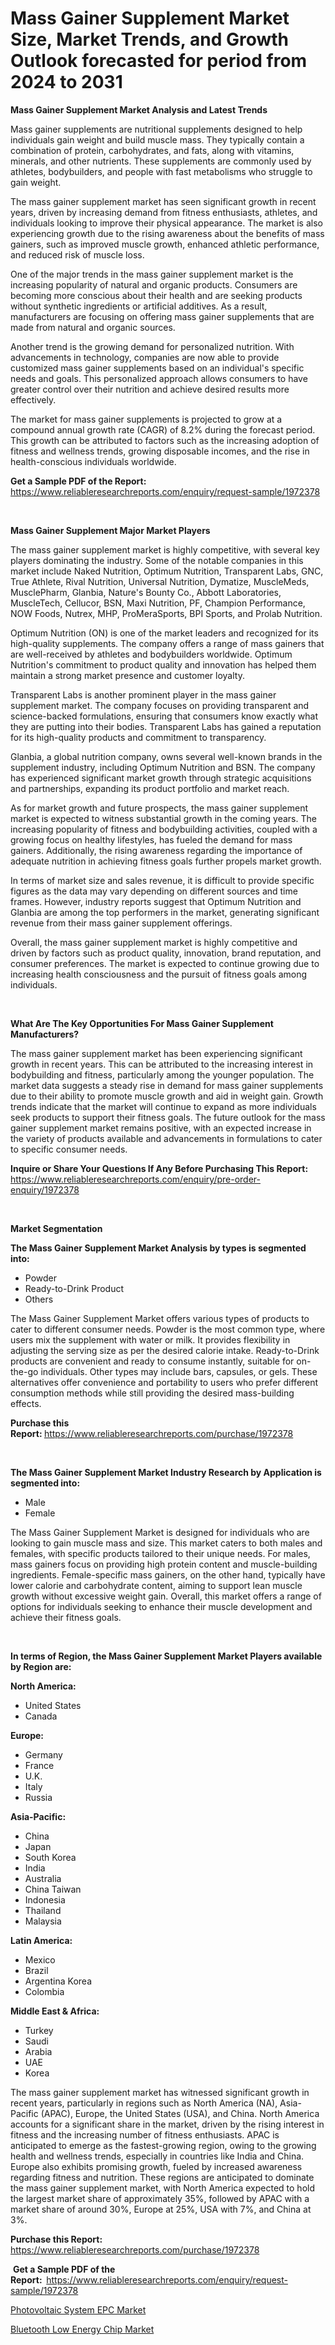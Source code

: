 <p><h1>Mass Gainer Supplement Market Size, Market Trends, and Growth Outlook forecasted for period from 2024 to 2031</h1></p><p><strong>Mass Gainer Supplement Market Analysis and Latest Trends</strong></p>
<p><p>Mass gainer supplements are nutritional supplements designed to help individuals gain weight and build muscle mass. They typically contain a combination of protein, carbohydrates, and fats, along with vitamins, minerals, and other nutrients. These supplements are commonly used by athletes, bodybuilders, and people with fast metabolisms who struggle to gain weight.</p><p>The mass gainer supplement market has seen significant growth in recent years, driven by increasing demand from fitness enthusiasts, athletes, and individuals looking to improve their physical appearance. The market is also experiencing growth due to the rising awareness about the benefits of mass gainers, such as improved muscle growth, enhanced athletic performance, and reduced risk of muscle loss.</p><p>One of the major trends in the mass gainer supplement market is the increasing popularity of natural and organic products. Consumers are becoming more conscious about their health and are seeking products without synthetic ingredients or artificial additives. As a result, manufacturers are focusing on offering mass gainer supplements that are made from natural and organic sources.</p><p>Another trend is the growing demand for personalized nutrition. With advancements in technology, companies are now able to provide customized mass gainer supplements based on an individual's specific needs and goals. This personalized approach allows consumers to have greater control over their nutrition and achieve desired results more effectively.</p><p>The market for mass gainer supplements is projected to grow at a compound annual growth rate (CAGR) of 8.2% during the forecast period. This growth can be attributed to factors such as the increasing adoption of fitness and wellness trends, growing disposable incomes, and the rise in health-conscious individuals worldwide.</p></p>
<p><strong>Get a Sample PDF of the Report:&nbsp;</strong> <a href="https://www.reliableresearchreports.com/enquiry/request-sample/1972378">https://www.reliableresearchreports.com/enquiry/request-sample/1972378</a></p>
<p>&nbsp;</p>
<p><strong>Mass Gainer Supplement Major Market Players</strong></p>
<p><p>The mass gainer supplement market is highly competitive, with several key players dominating the industry. Some of the notable companies in this market include Naked Nutrition, Optimum Nutrition, Transparent Labs, GNC, True Athlete, Rival Nutrition, Universal Nutrition, Dymatize, MuscleMeds, MusclePharm, Glanbia, Nature's Bounty Co., Abbott Laboratories, MuscleTech, Cellucor, BSN, Maxi Nutrition, PF, Champion Performance, NOW Foods, Nutrex, MHP, ProMeraSports, BPI Sports, and Prolab Nutrition.</p><p>Optimum Nutrition (ON) is one of the market leaders and recognized for its high-quality supplements. The company offers a range of mass gainers that are well-received by athletes and bodybuilders worldwide. Optimum Nutrition's commitment to product quality and innovation has helped them maintain a strong market presence and customer loyalty.</p><p>Transparent Labs is another prominent player in the mass gainer supplement market. The company focuses on providing transparent and science-backed formulations, ensuring that consumers know exactly what they are putting into their bodies. Transparent Labs has gained a reputation for its high-quality products and commitment to transparency.</p><p>Glanbia, a global nutrition company, owns several well-known brands in the supplement industry, including Optimum Nutrition and BSN. The company has experienced significant market growth through strategic acquisitions and partnerships, expanding its product portfolio and market reach.</p><p>As for market growth and future prospects, the mass gainer supplement market is expected to witness substantial growth in the coming years. The increasing popularity of fitness and bodybuilding activities, coupled with a growing focus on healthy lifestyles, has fueled the demand for mass gainers. Additionally, the rising awareness regarding the importance of adequate nutrition in achieving fitness goals further propels market growth.</p><p>In terms of market size and sales revenue, it is difficult to provide specific figures as the data may vary depending on different sources and time frames. However, industry reports suggest that Optimum Nutrition and Glanbia are among the top performers in the market, generating significant revenue from their mass gainer supplement offerings.</p><p>Overall, the mass gainer supplement market is highly competitive and driven by factors such as product quality, innovation, brand reputation, and consumer preferences. The market is expected to continue growing due to increasing health consciousness and the pursuit of fitness goals among individuals.</p></p>
<p>&nbsp;</p>
<p><strong>What Are The Key Opportunities For Mass Gainer Supplement Manufacturers?</strong></p>
<p><p>The mass gainer supplement market has been experiencing significant growth in recent years. This can be attributed to the increasing interest in bodybuilding and fitness, particularly among the younger population. The market data suggests a steady rise in demand for mass gainer supplements due to their ability to promote muscle growth and aid in weight gain. Growth trends indicate that the market will continue to expand as more individuals seek products to support their fitness goals. The future outlook for the mass gainer supplement market remains positive, with an expected increase in the variety of products available and advancements in formulations to cater to specific consumer needs.</p></p>
<p><strong>Inquire or Share Your Questions If Any Before Purchasing This Report:</strong> <a href="https://www.reliableresearchreports.com/enquiry/pre-order-enquiry/1972378">https://www.reliableresearchreports.com/enquiry/pre-order-enquiry/1972378</a></p>
<p>&nbsp;</p>
<p><strong>Market Segmentation</strong></p>
<p><strong>The Mass Gainer Supplement Market Analysis by types is segmented into:</strong></p>
<p><ul><li>Powder</li><li>Ready-to-Drink Product</li><li>Others</li></ul></p>
<p><p>The Mass Gainer Supplement Market offers various types of products to cater to different consumer needs. Powder is the most common type, where users mix the supplement with water or milk. It provides flexibility in adjusting the serving size as per the desired calorie intake. Ready-to-Drink products are convenient and ready to consume instantly, suitable for on-the-go individuals. Other types may include bars, capsules, or gels. These alternatives offer convenience and portability to users who prefer different consumption methods while still providing the desired mass-building effects.</p></p>
<p><strong>Purchase this Report:&nbsp;</strong><a href="https://www.reliableresearchreports.com/purchase/1972378">https://www.reliableresearchreports.com/purchase/1972378</a></p>
<p>&nbsp;</p>
<p><strong>The Mass Gainer Supplement Market Industry Research by Application is segmented into:</strong></p>
<p><ul><li>Male</li><li>Female</li></ul></p>
<p><p>The Mass Gainer Supplement Market is designed for individuals who are looking to gain muscle mass and size. This market caters to both males and females, with specific products tailored to their unique needs. For males, mass gainers focus on providing high protein content and muscle-building ingredients. Female-specific mass gainers, on the other hand, typically have lower calorie and carbohydrate content, aiming to support lean muscle growth without excessive weight gain. Overall, this market offers a range of options for individuals seeking to enhance their muscle development and achieve their fitness goals.</p></p>
<p>&nbsp;</p>
<p><strong>In terms of Region, the Mass Gainer Supplement Market Players available by Region are:</strong></p>
<p>
    <p> <strong> North America: </strong>
        <ul>
            <li>United States</li>
            <li>Canada</li>
        </ul>
        </p> 
    <p> <strong> Europe: </strong>
        <ul>
            <li>Germany</li>
            <li>France</li>
            <li>U.K.</li>
            <li>Italy</li>
            <li>Russia</li>
        </ul>
        </p> 
    <p> <strong> Asia-Pacific: </strong>
        <ul>
            <li>China</li>
            <li>Japan</li>
            <li>South Korea</li>
            <li>India</li>
            <li>Australia</li>
            <li>China Taiwan</li>
            <li>Indonesia</li>
            <li>Thailand</li>
            <li>Malaysia</li>
        </ul>
        </p> 
    <p> <strong> Latin America: </strong>
        <ul>
            <li>Mexico</li>
            <li>Brazil</li>
            <li>Argentina Korea</li>
            <li>Colombia</li>
        </ul>
        </p> 
    <p> <strong> Middle East & Africa: </strong>
        <ul>
            <li>Turkey</li>
            <li>Saudi</li>
            <li>Arabia</li>
            <li>UAE</li>
            <li>Korea</li>
        </ul>
    </p>
    </p>
<p><p>The mass gainer supplement market has witnessed significant growth in recent years, particularly in regions such as North America (NA), Asia-Pacific (APAC), Europe, the United States (USA), and China. North America accounts for a significant share in the market, driven by the rising interest in fitness and the increasing number of fitness enthusiasts. APAC is anticipated to emerge as the fastest-growing region, owing to the growing health and wellness trends, especially in countries like India and China. Europe also exhibits promising growth, fueled by increased awareness regarding fitness and nutrition. These regions are anticipated to dominate the mass gainer supplement market, with North America expected to hold the largest market share of approximately 35%, followed by APAC with a market share of around 30%, Europe at 25%, USA with 7%, and China at 3%.</p></p>
<p><strong>Purchase this Report: </strong><a href="https://www.reliableresearchreports.com/purchase/1972378">https://www.reliableresearchreports.com/purchase/1972378</a></p>
<p>&nbsp;<strong>Get a Sample PDF of the Report:&nbsp;&nbsp;</strong><a href="https://www.reliableresearchreports.com/enquiry/request-sample/1972378">https://www.reliableresearchreports.com/enquiry/request-sample/1972378</a></p>
<p><strong></strong></p>
<p><p><a href="https://www.linkedin.com/pulse/photovoltaic-system-epc-market-offer-valuable-insights-size-0cetc?trackingId=hE9dOsf2QS%2BBxMUF0Ews%2Bg%3D%3D">Photovoltaic System EPC Market</a></p><p><a href="https://www.linkedin.com/pulse/bluetooth-low-energy-chip-market-research-report-key-successful-knsvc?trackingId=ITgLbkb%2FRjCSpFoRCj%2BsXw%3D%3D">Bluetooth Low Energy Chip Market</a></p></p>
